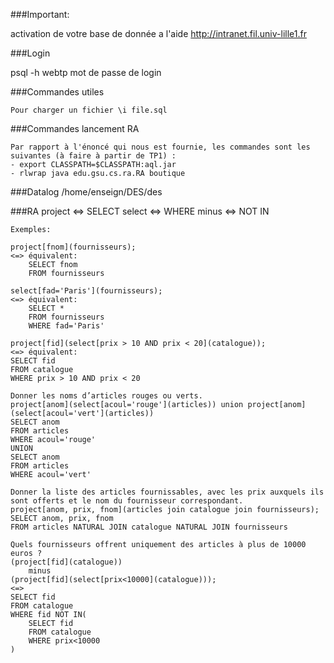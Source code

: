 ###Important:

  activation de votre base de donnée a l'aide http://intranet.fil.univ-lille1.fr

###Login

  psql -h webtp
  mot de passe de login


###Commandes utiles

	Pour charger un fichier \i file.sql

###Commandes lancement RA

	Par rapport à l'énoncé qui nous est fournie, les commandes sont les suivantes (à faire à partir de TP1) :
	- export CLASSPATH=$CLASSPATH:aql.jar
	- rlwrap java edu.gsu.cs.ra.RA boutique

###Datalog
/home/enseign/DES/des

###RA
	project <=> SELECT
	select <=> WHERE
	minus <=> NOT IN

	Exemples:

	project[fnom](fournisseurs);
	<=> équivalent:
		SELECT fnom
		FROM fournisseurs

	select[fad='Paris'](fournisseurs);
	<=> équivalent:
		SELECT *
		FROM fournisseurs
		WHERE fad='Paris'

	project[fid](select[prix > 10 AND prix < 20](catalogue));
	<=> équivalent:
	SELECT fid
	FROM catalogue
	WHERE prix > 10 AND prix < 20

	Donner les noms d’articles rouges ou verts.
	project[anom](select[acoul='rouge'](articles)) union project[anom](select[acoul='vert'](articles))
	SELECT anom
	FROM articles
	WHERE acoul='rouge'
	UNION
	SELECT anom
	FROM articles
	WHERE acoul='vert'

	Donner la liste des articles fournissables, avec les prix auxquels ils sont offerts et le nom du fournisseur correspondant.
	project[anom, prix, fnom](articles join catalogue join fournisseurs);
	SELECT anom, prix, fnom
	FROM articles NATURAL JOIN catalogue NATURAL JOIN fournisseurs

	Quels fournisseurs offrent uniquement des articles à plus de 10000 euros ?
	(project[fid](catalogue))
		minus
	(project[fid](select[prix<10000](catalogue)));
	<=>
	SELECT fid
	FROM catalogue
	WHERE fid NOT IN(
		SELECT fid
		FROM catalogue
		WHERE prix<10000
	)
